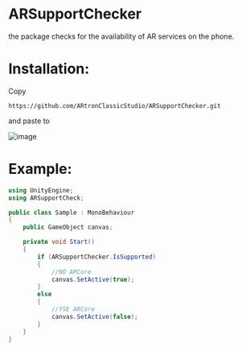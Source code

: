 # ARSupportChecker
the package checks for the availability of AR services on the phone.

# Installation:
Copy 
```
https://github.com/ARtronClassicStudio/ARSupportChecker.git
```
and paste to 

![image](https://user-images.githubusercontent.com/68843488/202701019-00299f7b-d4f8-40e0-8530-2ec4d226bfe5.png)


# Example:

```C#
using UnityEngine;
using ARSupportCheck;

public class Sample : MonoBehaviour
{
    public GameObject canvas;

    private void Start()
    {
        if (ARSupportChecker.IsSupported)
        {
            //NO ARCore
            canvas.SetActive(true);
        }
        else
        {
            //YSE ARCore
            canvas.SetActive(false);
        }
    }
}
```
